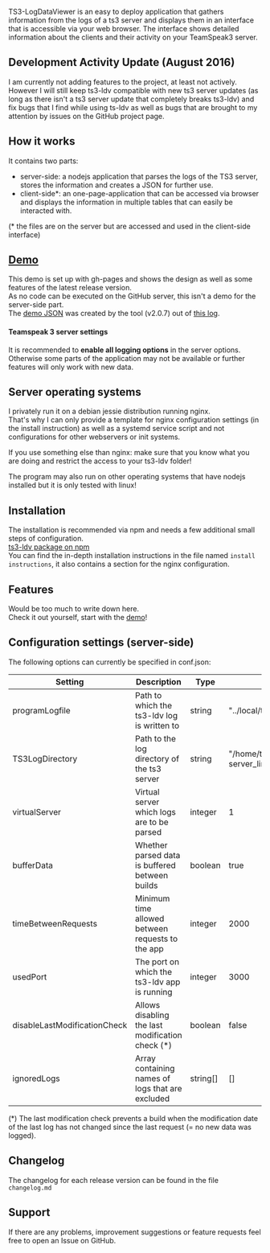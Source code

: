 TS3-LogDataViewer is an easy to deploy application that gathers information from the logs of a ts3 server and displays them in an interface that is accessible via your web browser.
The interface shows detailed information about the clients and their activity on your TeamSpeak3 server.

## Development Activity Update (August 2016)
I am currently not adding features to the project, at least not actively.
<br>
However I will still keep ts3-ldv compatible with new ts3 server updates (as long as there isn't a ts3 server update that completely breaks ts3-ldv) and fix bugs that I find while using ts-ldv as well as bugs that are brought to my attention by issues on the GitHub project page.

## How it works
It contains two parts:
- server-side: a nodejs application that parses the logs of the TS3 server, stores the information and creates a JSON for further use.
- client-side*: an one-page-application that can be accessed via browser and displays the information in multiple tables that can easily be interacted with.

(* the files are on the server but are accessed and used in the client-side interface)

## [Demo](https://drumsticks1.github.io/TS3-LogDataViewer/)
This demo is set up with gh-pages and shows the design as well as some features of the latest release version.
<br>
As no code can be executed on the GitHub server, this isn't a demo for the server-side part.
<br>
The [demo JSON](https://drumsticks1.github.io/TS3-LogDataViewer/output.json) was created by the tool (v2.0.7)
out of [this log](https://drumsticks1.github.io/TS3-LogDataViewer/logs/ts3server_2016-03-11__15_00_44.563532_1.log).

#### Teamspeak 3 server settings
It is recommended to **enable all logging options** in the server options.
Otherwise some parts of the application may not be available or further features will only work with new data.

## Server operating systems
I privately run it on a debian jessie distribution running nginx.
<br>
That's why I can only provide a template for nginx configuration settings (in the install instruction) as well as a systemd service script and not configurations for other webservers or init systems.
<br>

If you use something else than nginx: make sure that you know what you are doing and restrict the access to your ts3-ldv folder!<br>

The program may also run on other operating systems that have nodejs installed but it is only tested with linux!

## Installation
The installation is recommended via npm and needs a few additional small steps of configuration.
<br>
[ts3-ldv package on npm](https://www.npmjs.com/package/ts3-ldv)
<br>
You can find the in-depth installation instructions in the file named `install instructions`, it also contains a section for the nginx configuration.

## Features
Would be too much to write down here.
<br>
Check it out yourself, start with the [demo](https://drumsticks1.github.io/TS3-LogDataViewer/)!

## Configuration settings (server-side)
The following options can currently be specified in conf.json:

| Setting                      | Description                                      | Type     | Default Value                                         |
|------------------------------|--------------------------------------------------|----------|-------------------------------------------------------|
| programLogfile               | Path to which the ts3-ldv log is written to      | string   | "../local/ts3-ldv.log"                                |
| TS3LogDirectory              | Path to the log directory of the ts3 server      | string   | "/home/teamspeak/teamspeak3-server_linux-amd64/logs/" |
| virtualServer                | Virtual server which logs are to be parsed       | integer  | 1                                                     |
| bufferData                   | Whether parsed data is buffered between builds   | boolean  | true                                                  |
| timeBetweenRequests          | Minimum time allowed between requests to the app | integer  | 2000                                                  |
| usedPort                     | The port on which the ts3-ldv app is running     | integer  | 3000                                                  |
| disableLastModificationCheck | Allows disabling the last modification check (*) | boolean  | false                                                 |
| ignoredLogs                  | Array containing names of logs that are excluded | string[] | []                                                    |

(*) The last modification check prevents a build when the modification date of the last log has not changed since the last request (= no new data was logged).

## Changelog
The changelog for each release version can be found in the file `changelog.md`

## Support
If there are any problems, improvement suggestions or feature requests feel free to open an Issue on GitHub.
